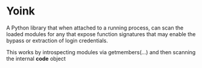 # Yoink
A Python library that when attached to a running process, can scan the loaded modules for any that expose function signatures that may enable the bypass or extraction of login credentials.

This works by introspecting modules via getmembers(...) and then scanning the internal __code__ object

